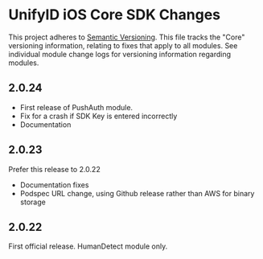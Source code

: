 # UnifyID iOS Core SDK Changes

This project adheres to [Semantic Versioning](https://semver.org/).  This file tracks the "Core" versioning information, relating to fixes that apply to all modules.  See individual module change logs for versioning information regarding modules.

## 2.0.24

- First release of PushAuth module.
- Fix for a crash if SDK Key is entered incorrectly
- Documentation

## 2.0.23

Prefer this release to 2.0.22

- Documentation fixes
- Podspec URL change, using Github release rather than AWS for binary storage

## 2.0.22

First official release.  HumanDetect module only.
